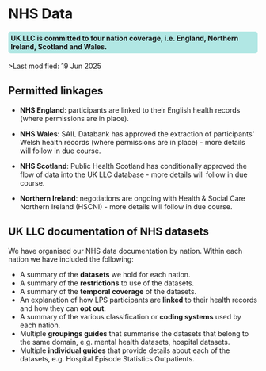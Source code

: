 # NHS Data
<div style="background-color: rgba(0, 178, 169, 0.3); padding: 5px; border-radius: 5px;"><strong>UK LLC is committed to four nation coverage, i.e. England, Northern Ireland, Scotland and Wales.</strong></div>  
<br>
>Last modified: 19 Jun 2025

## Permitted linkages

* **NHS England**: participants are linked to their English health records (where permissions are in place). 

* **NHS Wales**: SAIL Databank has approved the extraction of participants' Welsh health records (where permissions are in place) - more details will follow in due course.  

* **NHS Scotland**: Public Health Scotland has conditionally approved the flow of data into the UK LLC database - more details will follow in due course.

* **Northern Ireland**: negotiations are ongoing with Health & Social Care Northern Ireland (HSCNI) - more details will follow in due course.

## UK LLC documentation of NHS datasets
We have organised our NHS data documentation by nation. Within each nation we have included the following:
* A summary of the **datasets** we hold for each nation.
* A summary of the **restrictions** to use of the datasets.
* A summary of the **temporal coverage** of the datasets.
* An explanation of how LPS participants are **linked** to their health records and how they can **opt out**.
* A summary of the various classification or **coding systems** used by each nation. 
* Multiple **groupings guides** that summarise the datasets that belong to the same domain, e.g. mental health datasets, hospital datasets. 
* Multiple **individual guides** that provide details about each of the datasets, e.g. Hospital Episode Statistics Outpatients.  
